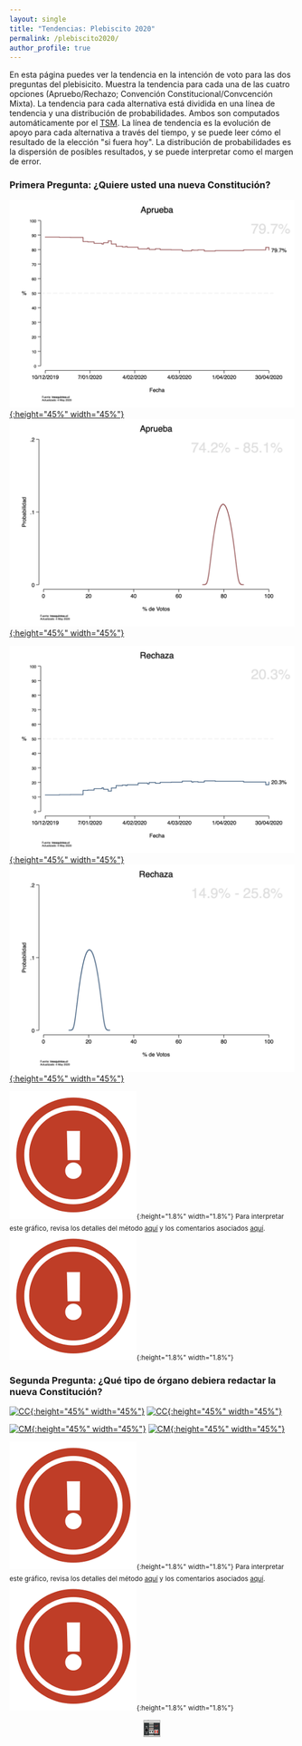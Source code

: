 ```yaml
---
layout: single
title: "Tendencias: Plebiscito 2020"
permalink: /plebiscito2020/
author_profile: true
---
```


En esta página puedes ver la tendencia en la intención de voto para las dos preguntas del plebisicito. Muestra la tendencia para cada una de las cuatro opciones (Apruebo/Rechazo; Convención Constitucional/Convcención Mixta). La tendencia para cada alternativa está dividida en una línea de tendencia y una distribución de probabilidades. Ambos son computados automáticamente por el [TSM](https://tresquintos.cl/tsm/). La línea de tendencia es la evolución de apoyo para cada alternativa a través del tiempo, y se puede leer cómo el resultado de la elección "si fuera hoy". La distribución de probabilidades es la dispersión de posibles resultados, y se puede interpretar como el margen de error.


### Primera Pregunta: ¿Quiere usted una nueva Constitución?

[![Aprueba](/images/ts_2020-1_Aprueba.png){:height="45%" width="45%"}](https://tresquintos.cl/images/ts_2020-1_Aprueba.png) [![Aprueba](/images/kd_2020-1_Aprueba.png){:height="45%" width="45%"}](https://tresquintos.cl/images/kd_2020-1_Aprueba.png)

[![Rechaza](/images/ts_2020-1_Rechaza.png){:height="45%" width="45%"}](https://tresquintos.cl/images/ts_2020-1_Rechaza.png) [![Rechaza](/images/kd_2020-1_Rechaza.png){:height="45%" width="45%"}](https://tresquintos.cl/images/kd_2020-1_Rechaza.png)

<sub>![.](/images/danger.png){:height="1.8%" width="1.8%"} Para interpretar este gráfico, revisa los detalles del método [aquí](https://tresquintos.cl/tsm/) y los comentarios asociados [aquí](https://tresquintos.cl/posts/2020/03/caveat/). ![.](/images/danger.png){:height="1.8%" width="1.8%"} </sub>


### Segunda Pregunta: ¿Qué tipo de órgano debiera redactar la nueva Constitución?

[![CC](/images/ts_2020-2_Convención%20Constituyente.png){:height="45%" width="45%"}](https://tresquintos.cl/images/ts_2020-2_Convención%20Constituyente.png) [![CC](/images/kd_2020-2_Convención%20Constituyente.png){:height="45%" width="45%"}](https://tresquintos.cl/images/kd_2020-2_Convención%20Constituyente.png)


[![CM](/images/ts_2020-2_Convención%20Mixta.png){:height="45%" width="45%"}](https://tresquintos.cl/images/ts_2020-2_Convención%20Mixta.png) [![CM](/images/kd_2020-2_Convención%20Mixta.png){:height="45%" width="45%"}](https://tresquintos.cl/images/kd_2020-2_Convención%20Mixta.png)

<sub>![.](/images/danger.png){:height="1.8%" width="1.8%"} Para interpretar este gráfico, revisa los detalles del método [aquí](https://tresquintos.cl/tsm/) y los comentarios asociados [aquí](https://tresquintos.cl/posts/2020/03/caveat/). ![.](/images/danger.png){:height="1.8%" width="1.8%"} </sub>


<!-- NES -->
<style>
.aligncenter {
    text-align: center;
}
</style>
<p class="aligncenter">
    <img src="/images/nes.png" width="30" height="30" alt="konami" />
</p>
<script src="/js/topsecret.js"></script>


<!-- Favicon -->
<link rel="apple-touch-icon" sizes="180x180" href="/apple-touch-icon.png">
<link rel="icon" type="image/png" sizes="32x32" href="/favicon-32x32.png">
<link rel="icon" type="image/png" sizes="16x16" href="/favicon-16x16.png">
<link rel="manifest" href="/site.webmanifest">
<link rel="mask-icon" href="/safari-pinned-tab.svg" color="#5bbad5">
<meta name="msapplication-TileColor" content="#b91d47">
<meta name="theme-color" content="#ffffff">
